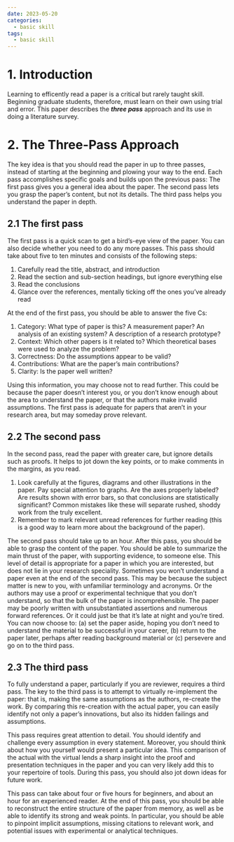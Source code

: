 ```yaml
---
date: 2023-05-20
categories:
  - basic skill
tags:
  - basic skill
---
```

# 1. Introduction
Learning to efficently read a paper is a critical but rarely taught skill. Beginning graduate students, therefore, must learn on their own using trial and error. This paper describes the ***three pass*** approach and its use in doing a literature survey.

# 2. The Three-Pass Approach
The key idea is that you should read the paper in up to three passes, instead of starting at the beginning and plowing your way to the end. Each pass accomplishes specific goals and builds upon the previous pass: The first pass gives you a general idea about the paper. The second pass
lets you grasp the paper’s content, but not its details. The third pass helps you understand the paper in depth.
## 2.1 The first pass
The first pass is a quick scan to get a bird’s-eye view of the paper. You can also decide whether you need to do any more passes. This pass should take about five to ten minutes and consists of the following steps:  
1. Carefully read the title, abstract, and introduction
2. Read the section and sub-section headings, but ignore
everything else
3. Read the conclusions
4. Glance over the references, mentally ticking off the
ones you’ve already read

At the end of the first pass, you should be able to answer
the five Cs:
1. Category: What type of paper is this? A measurement paper? An analysis of an existing system? A
description of a research prototype?
2. Context: Which other papers is it related to? Which
theoretical bases were used to analyze the problem?
3. Correctness: Do the assumptions appear to be valid?
4. Contributions: What are the paper’s main contributions?
5. Clarity: Is the paper well written?  

Using this information, you may choose not to read further. This could be because the paper doesn’t interest you,
or you don’t know enough about the area to understand the
paper, or that the authors make invalid assumptions. The
first pass is adequate for papers that aren’t in your research
area, but may someday prove relevant.

## 2.2 The second pass
In the second pass, read the paper with greater care, but
ignore details such as proofs. It helps to jot down the key
points, or to make comments in the margins, as you read.
1. Look carefully at the figures, diagrams and other illustrations in the paper. Pay special attention to graphs.
Are the axes properly labeled? Are results shown with
error bars, so that conclusions are statistically significant? Common mistakes like these will separate
rushed, shoddy work from the truly excellent.
2. Remember to mark relevant unread references for further reading (this is a good way to learn more about
the background of the paper).  


The second pass should take up to an hour. After this
pass, you should be able to grasp the content of the paper.
You should be able to summarize the main thrust of the paper, with supporting evidence, to someone else. This level of
detail is appropriate for a paper in which you are interested,
but does not lie in your research speciality.
Sometimes you won’t understand a paper even at the end
of the second pass. This may be because the subject matter
is new to you, with unfamiliar terminology and acronyms.
Or the authors may use a proof or experimental technique
that you don’t understand, so that the bulk of the paper is incomprehensible. The paper may be poorly written
with unsubstantiated assertions and numerous forward references. Or it could just be that it’s late at night and you’re
tired. You can now choose to: (a) set the paper aside, hoping
you don’t need to understand the material to be successful
in your career, (b) return to the paper later, perhaps after
reading background material or (c) persevere and go on to
the third pass.

## 2.3 The third pass
To fully understand a paper, particularly if you are reviewer, requires a third pass. The key to the third pass
is to attempt to virtually re-implement the paper: that is,
making the same assumptions as the authors, re-create the
work. By comparing this re-creation with the actual paper,
you can easily identify not only a paper’s innovations, but
also its hidden failings and assumptions.


This pass requires great attention to detail. You should
identify and challenge every assumption in every statement.
Moreover, you should think about how you yourself would
present a particular idea. This comparison of the actual
with the virtual lends a sharp insight into the proof and
presentation techniques in the paper and you can very likely
add this to your repertoire of tools. During this pass, you
should also jot down ideas for future work.


This pass can take about four or five hours for beginners,
and about an hour for an experienced reader. At the end
of this pass, you should be able to reconstruct the entire
structure of the paper from memory, as well as be able to
identify its strong and weak points. In particular, you should
be able to pinpoint implicit assumptions, missing citations
to relevant work, and potential issues with experimental or
analytical techniques.


